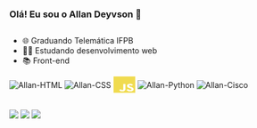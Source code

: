 ### Olá! Eu sou o Allan Deyvson 👋
##
- 🌐 Graduando Telemática IFPB
- 👩‍💻 Estudando desenvolvimento web
- 📚 Front-end

<div>
  <img align="center" alt="Allan-HTML" height="30" width="40" src="https://cdn.jsdelivr.net/gh/devicons/devicon/icons/html5/html5-original.svg" />
  <img align="center" alt="Allan-CSS" height="30" width="40" src="https://cdn.jsdelivr.net/gh/devicons/devicon/icons/css3/css3-original.svg" />
  <img align="center" alt="Allan-JS" height="30" width="40" src="https://raw.githubusercontent.com/devicons/devicon/master/icons/javascript/javascript-plain.svg">
  <img align="center" alt="Allan-Python" height="35" width="40" src="https://cdn.jsdelivr.net/gh/devicons/devicon/icons/python/python-original.svg" />
  <img align="center" alt="Allan-Cisco" height="30" width="50"src="https://cdn.freebiesupply.com/images/large/2x/cisco-logo-transparent.png" />
</div> 

##

<div> 
  <a href="mailto:allandeyvson269@hotmail.com"><img src="https://img.shields.io/badge/-EMAIL-%23333?style=for-the-badge&logo=gmail&logoColor=white" target="_blank"></a>
  <a href="https://instagram.com/_allansg?igshid=OGQ5ZDc2ODk2ZA==" target="_blank"><img src="https://img.shields.io/badge/-Instagram-%23E4405F?style=for-the-badge&logo=instagram&logoColor=white" target="_blank"></a>
  <a href="https://www.linkedin.com/in/allandeyvson/" target="_blank"><img src="https://img.shields.io/badge/-LinkedIn-%230077B5?style=for-the-badge&logo=linkedin&logoColor=white" target="_blank"></a> 
</div>
